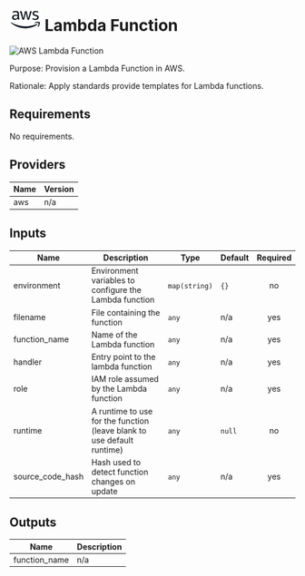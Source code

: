 # ![AWS](aws-logo.png) Lambda Function

![AWS Lambda Function](aws\_lambda\_function.png)

Purpose: Provision a Lambda Function in AWS.

Rationale: Apply standards provide templates for Lambda functions.

## Requirements

No requirements.

## Providers

| Name | Version |
|------|---------|
| aws | n/a |

## Inputs

| Name | Description | Type | Default | Required |
|------|-------------|------|---------|:--------:|
| environment | Environment variables to configure the Lambda function | `map(string)` | `{}` | no |
| filename | File containing the function | `any` | n/a | yes |
| function\_name | Name of the Lambda function | `any` | n/a | yes |
| handler | Entry point to the lambda function | `any` | n/a | yes |
| role | IAM role assumed by the Lambda function | `any` | n/a | yes |
| runtime | A runtime to use for the function (leave blank to use default runtime) | `any` | `null` | no |
| source\_code\_hash | Hash used to detect function changes on update | `any` | n/a | yes |

## Outputs

| Name | Description |
|------|-------------|
| function\_name | n/a |

